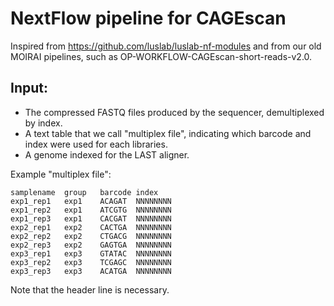 NextFlow pipeline for CAGEscan
==============================

Inspired from <https://github.com/luslab/luslab-nf-modules> and from our old
MOIRAI pipelines, such as OP-WORKFLOW-CAGEscan-short-reads-v2.0.

Input:
------

 - The compressed FASTQ files produced by the sequencer, demultiplexed by index.
 - A text table that we call "multiplex file", indicating which barcode
   and index were used for each libraries.
 - A genome indexed for the LAST aligner.

Example "multiplex file":

```
samplename	group	barcode	index
exp1_rep1	exp1	ACAGAT	NNNNNNNN
exp1_rep2	exp1	ATCGTG	NNNNNNNN
exp1_rep3	exp1	CACGAT	NNNNNNNN
exp2_rep1	exp2	CACTGA	NNNNNNNN
exp2_rep2	exp2	CTGACG	NNNNNNNN
exp2_rep3	exp2	GAGTGA	NNNNNNNN
exp3_rep1	exp3	GTATAC	NNNNNNNN
exp3_rep2	exp3	TCGAGC	NNNNNNNN
exp3_rep3	exp3	ACATGA	NNNNNNNN
```

Note that the header line is necessary.
